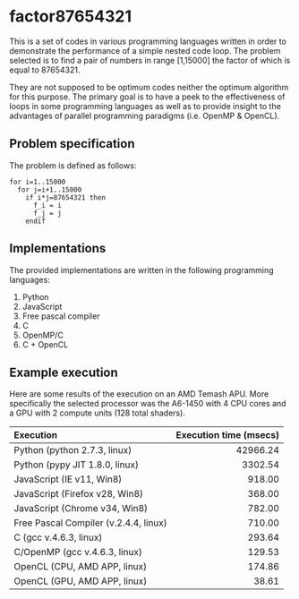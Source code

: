 factor87654321
==============

This is a set of codes in various programming languages written in order to demonstrate the performance of a simple nested code loop. The problem selected is to find a pair of numbers in range [1,15000] the factor of which is equal to 87654321.

They are not supposed to be optimum codes neither the optimum algorithm for this purpose. The primary goal is to have a peek to the effectiveness of loops in some programming languages as well as to provide insight to the advantages of parallel programming paradigms (i.e. OpenMP & OpenCL).

Problem specification
--------------

The problem is defined as follows:
```
for i=1..15000
  for j=i+1..15000
    if i*j=87654321 then
      f_i = i
      f_j = j
    endif
```

Implementations
--------------

The provided implementations are written in the following programming languages:

1. Python
2. JavaScript
3. Free pascal compiler
4. C
5. OpenMP/C
6. C + OpenCL

Example execution
---------------

Here are some results of the execution on an AMD Temash APU. More specifically the selected processor was the A6-1450 with 4 CPU cores and a GPU with 2 compute units (128 total shaders).

Execution | Execution time (msecs)
:---|-----:
Python (python 2.7.3, linux) | 42966.24  
Python (pypy JIT 1.8.0, linux) | 3302.54  
JavaScript (IE v11, Win8) | 918.00
JavaScript (Firefox v28, Win8) | 368.00
JavaScript (Chrome v34, Win8) | 782.00
Free Pascal Compiler (v.2.4.4, linux) | 710.00
C (gcc v.4.6.3, linux) | 293.64
C/OpenMP (gcc v.4.6.3, linux) | 129.53
OpenCL (CPU, AMD APP, linux) | 174.86
OpenCL (GPU, AMD APP, linux) | 38.61
